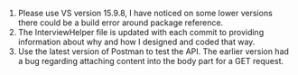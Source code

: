 1. Please use VS version 15.9.8, I have noticed on some lower versions there could be a build error around package reference.
2. The InterviewHelper file is updated with each commit to providing information about why and how I designed and coded that way.
3. Use the latest version of Postman to test the API. The earlier version had a bug regarding attaching content into the body part for a GET request.
